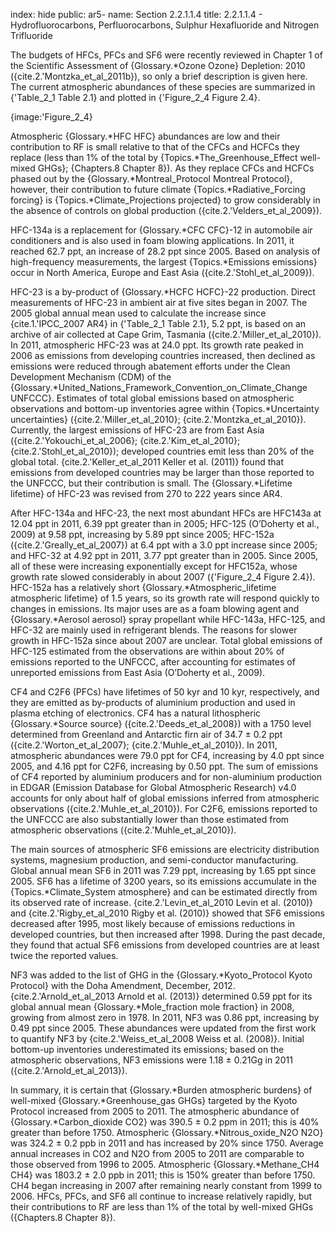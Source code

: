 index: hide
public: ar5-
name: Section 2.2.1.1.4
title: 2.2.1.1.4 - Hydrofluorocarbons, Perfluorocarbons, Sulphur Hexafluoride and Nitrogen Trifluoride

The budgets of HFCs, PFCs and SF6 were recently reviewed in Chapter 1 of the Scientific Assessment of {Glossary.*Ozone Ozone} Depletion: 2010 ({cite.2.'Montzka_et_al_2011b}), so only a brief description is given here. The current atmospheric abundances of these species are summarized in {'Table_2_1 Table 2.1} and plotted in {'Figure_2_4 Figure 2.4}.

{image:'Figure_2_4}

Atmospheric {Glossary.*HFC HFC} abundances are low and their contribution to RF is small relative to that of the CFCs and HCFCs they replace (less than 1% of the total by {Topics.*The_Greenhouse_Effect well-mixed GHGs}; {Chapters.8 Chapter 8}). As they replace CFCs and HCFCs phased out by the {Glossary.*Montreal_Protocol Montreal Protocol}, however, their contribution to future climate {Topics.*Radiative_Forcing forcing} is {Topics.*Climate_Projections projected} to grow considerably in the absence of controls on global production ({cite.2.'Velders_et_al_2009}).

HFC-134a is a replacement for {Glossary.*CFC CFC}-12 in automobile air conditioners and is also used in foam blowing applications. In 2011, it reached 62.7 ppt, an increase of 28.2 ppt since 2005. Based on analysis of high-frequency measurements, the largest {Topics.*Emissions emissions} occur in North America, Europe and East Asia ({cite.2.'Stohl_et_al_2009}).

HFC-23 is a by-product of {Glossary.*HCFC HCFC}-22 production. Direct measurements of HFC-23 in ambient air at five sites began in 2007. The 2005 global annual mean used to calculate the increase since {cite.1.'IPCC_2007 AR4} in {'Table_2_1 Table 2.1}, 5.2 ppt, is based on an archive of air collected at Cape Grim, Tasmania ({cite.2.'Miller_et_al_2010}). In 2011, atmospheric HFC-23 was at 24.0 ppt. Its growth rate peaked in 2006 as emissions from developing countries increased, then declined as emissions were reduced through abatement efforts under the Clean Development Mechanism (CDM) of the {Glossary.*United_Nations_Framework_Convention_on_Climate_Change UNFCCC}. Estimates of total global emissions based on atmospheric observations and bottom-up inventories agree within {Topics.*Uncertainty uncertainties} ({cite.2.'Miller_et_al_2010}; {cite.2.'Montzka_et_al_2010}). Currently, the largest emissions of HFC-23 are from East Asia ({cite.2.'Yokouchi_et_al_2006}; {cite.2.'Kim_et_al_2010}; {cite.2.'Stohl_et_al_2010}); developed countries emit less than 20% of the global total. {cite.2.'Keller_et_al_2011 Keller et al. (2011)} found that emissions from developed countries may be larger than those reported to the UNFCCC, but their contribution is small. The {Glossary.*Lifetime lifetime} of HFC-23 was revised from 270 to 222 years since AR4.

After HFC-134a and HFC-23, the next most abundant HFCs are HFC143a at 12.04 ppt in 2011, 6.39 ppt greater than in 2005; HFC-125 (O’Doherty et al., 2009) at 9.58 ppt, increasing by 5.89 ppt since 2005; HFC-152a ({cite.2.'Greally_et_al_2007}) at 6.4 ppt with a 3.0 ppt increase since 2005; and HFC-32 at 4.92 ppt in 2011, 3.77 ppt greater than in 2005. Since 2005, all of these were increasing exponentially except for HFC152a, whose growth rate slowed considerably in about 2007 ({'Figure_2_4 Figure 2.4}). HFC-152a has a relatively short {Glossary.*Atmospheric_lifetime atmospheric lifetime} of 1.5 years, so its growth rate will respond quickly to changes in emissions. Its major uses are as a foam blowing agent and {Glossary.*Aerosol aerosol} spray propellant while HFC-143a, HFC-125, and HFC-32 are mainly used in refrigerant blends. The reasons for slower growth in HFC-152a since about 2007 are unclear. Total global emissions of HFC-125 estimated from the observations are within about 20% of emissions reported to the UNFCCC, after accounting for estimates of unreported emissions from East Asia (O’Doherty et al., 2009).

CF4 and C2F6 (PFCs) have lifetimes of 50 kyr and 10 kyr, respectively, and they are emitted as by-products of aluminium production and used in plasma etching of electronics. CF4 has a natural lithospheric {Glossary.*Source source} ({cite.2.'Deeds_et_al_2008}) with a 1750 level determined from Greenland and Antarctic firn air of 34.7 ± 0.2 ppt ({cite.2.'Worton_et_al_2007}; {cite.2.'Muhle_et_al_2010}). In 2011, atmospheric abundances were 79.0 ppt for CF4, increasing by 4.0 ppt since 2005, and 4.16 ppt for C2F6, increasing by 0.50 ppt. The sum of emissions of CF4 reported by aluminium producers and for non-aluminium production in EDGAR (Emission Database for Global Atmospheric Research) v4.0 accounts for only about half of global emissions inferred from atmospheric observations ({cite.2.'Muhle_et_al_2010}). For C2F6, emissions reported to the UNFCCC are also substantially lower than those estimated from atmospheric observations ({cite.2.'Muhle_et_al_2010}).

The main sources of atmospheric SF6 emissions are electricity distribution systems, magnesium production, and semi-conductor manufacturing. Global annual mean SF6 in 2011 was 7.29 ppt, increasing by 1.65 ppt since 2005. SF6 has a lifetime of 3200 years, so its emissions accumulate in the {Topics.*Climate_System atmosphere} and can be estimated directly from its observed rate of increase. {cite.2.'Levin_et_al_2010 Levin et al. (2010)} and {cite.2.'Rigby_et_al_2010 Rigby et al. (2010)} showed that SF6 emissions decreased after 1995, most likely because of emissions reductions in developed countries, but then increased after 1998. During the past decade, they found that actual SF6 emissions from developed countries are at least twice the reported values.

NF3 was added to the list of GHG in the {Glossary.*Kyoto_Protocol Kyoto Protocol} with the Doha Amendment, December, 2012. {cite.2.'Arnold_et_al_2013 Arnold et al. (2013)} determined 0.59 ppt for its global annual mean {Glossary.*Mole_fraction mole fraction} in 2008, growing from almost zero in 1978. In 2011, NF3 was 0.86 ppt, increasing by 0.49 ppt since 2005. These abundances were updated from the first work to quantify NF3 by {cite.2.'Weiss_et_al_2008 Weiss et al. (2008)}. Initial bottom-up inventories underestimated its emissions; based on the atmospheric observations, NF3 emissions were 1.18 ± 0.21Gg in 2011 ({cite.2.'Arnold_et_al_2013}).

In summary, it is certain that {Glossary.*Burden atmospheric burdens} of well-mixed {Glossary.*Greenhouse_gas GHGs} targeted by the Kyoto Protocol increased from 2005 to 2011. The atmospheric abundance of {Glossary.*Carbon_dioxide CO2} was 390.5 ± 0.2 ppm in 2011; this is 40% greater than before 1750. Atmospheric {Glossary.*Nitrous_oxide_N2O N2O} was 324.2 ± 0.2 ppb in 2011 and has increased by 20% since 1750. Average annual increases in CO2 and N2O from 2005 to 2011 are comparable to those observed from 1996 to 2005. Atmospheric {Glossary.*Methane_CH4 CH4} was 1803.2 ± 2.0 ppb in 2011; this is 150% greater than before 1750. CH4 began increasing in 2007 after remaining nearly constant from 1999 to 2006. HFCs, PFCs, and SF6 all continue to increase relatively rapidly, but their contributions to RF are less than 1% of the total by well-mixed GHGs ({Chapters.8 Chapter 8}).
